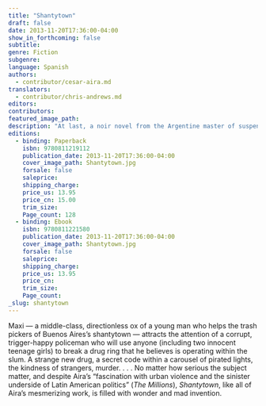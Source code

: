 ```yaml
---
title: "Shantytown"
draft: false
date: 2013-11-20T17:36:00-04:00
show_in_forthcoming: false
subtitle:
genre: Fiction
subgenre:
language: Spanish
authors:
  - contributor/cesar-aira.md
translators:
  - contributor/chris-andrews.md
editors:
contributors:
featured_image_path:
description: "At last, a noir novel from the Argentine master of suspense and surprises "
editions:
  - binding: Paperback
    isbn: 9780811219112
    publication_date: 2013-11-20T17:36:00-04:00
    cover_image_path: Shantytown.jpg
    forsale: false
    saleprice:
    shipping_charge:
    price_us: 13.95
    price_cn: 15.00
    trim_size:
    Page_count: 128
  - binding: Ebook
    isbn: 9780811221580
    publication_date: 2013-11-20T17:36:00-04:00
    cover_image_path: Shantytown.jpg
    forsale: false
    saleprice:
    shipping_charge:
    price_us: 13.95
    price_cn:
    trim_size:
    Page_count:
_slug: shantytown
---
```


Maxi — a middle-class, directionless ox of a young man who helps the trash pickers of Buenos Aires’s shantytown — attracts the attention of a corrupt, trigger-happy policeman who will use anyone (including two innocent teenage girls) to break a drug ring that he believes is operating within the slum. A strange new drug, a secret code within a carousel of pirated lights, the kindness of strangers, murder. . . . No matter how serious the subject matter, and despite Aira’s “fascination with urban violence and the sinister underside of Latin American politics” (_The Millions_), _Shantytown_, like all of Aira’s mesmerizing work, is filled with wonder and mad invention.

